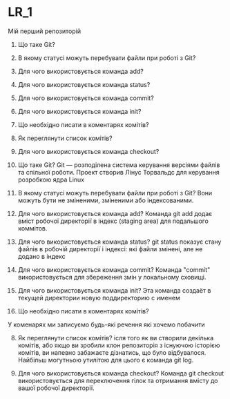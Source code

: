 # LR_1
Мій перший репозиторій
1. Що таке Git?
2. В якому статусі можуть перебувати файли при роботі з Git?
3. Для чого використовується команда add?
4. Для чого використовується команда status?
5. Для чого використовується команда commit?
6. Для чого використовується команда init?
7. Що необхідно писати в коментарях комітів?
8. Як переглянути список комітів?
9. Для чого використовується команда checkout?
 
1. Що таке Git?
Git — розподілена система керування версіями файлів та спільної роботи. Проект створив Лінус Торвальдс для керування розробкою ядра Linux
 
2. В якому статусі можуть перебувати файли при роботі з Git?
Вони можуть бути не зміненими, зміненими або індексованими.
 
3. Для чого використовується команда add?
Команда git add додає вміст робочої директорії в індекс (staging area) для подальшого коммітов.
 
4. Для чого використовується команда status?
git status показує стану файлів в робочій директорії і індексі: які файли змінені, але не додано в індекс
 
5. Для чого використовується команда commit?
Команда "commit" використовується для збереження змін у локальному сховищі.
 
6. Для чого використовується команда init?
Эта команда создаёт в текущей директории новую поддиректорию с именем 
 
 7. Що необхідно писати в коментарях комітів?
 
У коменарях ми записуємо будь-які речення які хочемо побачити
 
8. Як переглянути список комітів?
ісля того як ви створили декілька комітів, або якщо ви зробили клон репозиторія з існуючою історією комітів, ви напевно забажаєте дізнатись, що було відбувалося. Найбільш могутньою утилітою для цього є команда git log.
 
9. Для чого використовується команда checkout?
Команда git checkout використовується для переключення гілок та отримання вмісту до вашої робочої директорії.
